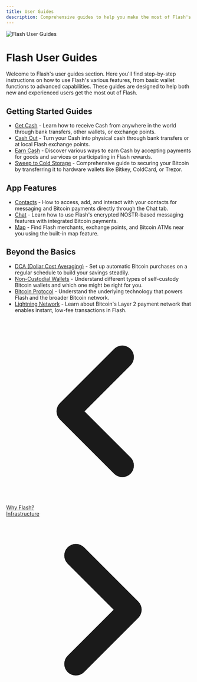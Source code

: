 ```yaml
---
title: User Guides
description: Comprehensive guides to help you make the most of Flash's features and capabilities.
---
```


<div class="text-center mb-12">
  <img src="/images/badges/webp/guides.webp" alt="Flash User Guides" class="mx-auto h-40 mb-4" />
</div>

# Flash User Guides

Welcome to Flash's user guides section. Here you'll find step-by-step instructions on how to use Flash's various features, from basic wallet functions to advanced capabilities. These guides are designed to help both new and experienced users get the most out of Flash.

## Getting Started Guides

- [Get Cash](guides/get-cash) - Learn how to receive Cash from anywhere in the world through bank transfers, other wallets, or exchange points.
- [Cash Out](guides/cash-out) - Turn your Cash into physical cash through bank transfers or at local Flash exchange points.
- [Earn Cash](guides/earn) - Discover various ways to earn Cash by accepting payments for goods and services or participating in Flash rewards.
- [Sweep to Cold Storage](guides/sweep-to-cold-storage) - Comprehensive guide to securing your Bitcoin by transferring it to hardware wallets like Bitkey, ColdCard, or Trezor.

## App Features

- [Contacts](guides/contacts) - How to access, add, and interact with your contacts for messaging and Bitcoin payments directly through the Chat tab.
- [Chat](guides/chat) - Learn how to use Flash's encrypted NOSTR-based messaging features with integrated Bitcoin payments.
- [Map](guides/map) - Find Flash merchants, exchange points, and Bitcoin ATMs near you using the built-in map feature.

## Beyond the Basics

- [DCA (Dollar Cost Averaging)](guides/dca) - Set up automatic Bitcoin purchases on a regular schedule to build your savings steadily.
- [Non-Custodial Wallets](guides/non-custodial-wallets) - Understand different types of self-custody Bitcoin wallets and which one might be right for you.
- [Bitcoin Protocol](bitcoin-protocol) - Understand the underlying technology that powers Flash and the broader Bitcoin network.
- [Lightning Network](lightning-network) - Learn about Bitcoin's Layer 2 payment network that enables instant, low-fee transactions in Flash.

<!-- Navigation links -->
<div class="flex justify-between items-center mt-8 pt-4 border-t border-zinc-200 dark:border-zinc-700">
  <div class="w-1/3 text-left">
    <a href="why-flash" class="inline-flex items-center bg-purple-600 hover:bg-purple-700 text-white rounded-md transition-colors px-4 py-2 text-sm font-medium shadow-sm hover:shadow-md">
      <svg xmlns="http://www.w3.org/2000/svg" class="h-6 w-6 mr-2" fill="none" viewBox="0 0 24 24" stroke="currentColor">
        <path stroke-linecap="round" stroke-linejoin="round" stroke-width="3" d="M15 19l-7-7 7-7" />
      </svg>
      Why Flash?
    </a>
  </div>
  <div class="w-1/3 text-center">
    <!-- Optional center content -->
  </div>
  <div class="w-1/3 text-right">
    <a href="infrastructure" class="inline-flex items-center bg-purple-600 hover:bg-purple-700 text-white rounded-md transition-colors px-4 py-2 text-sm font-medium shadow-sm hover:shadow-md">
      Infrastructure
      <svg xmlns="http://www.w3.org/2000/svg" class="h-6 w-6 ml-2" fill="none" viewBox="0 0 24 24" stroke="currentColor">
        <path stroke-linecap="round" stroke-linejoin="round" stroke-width="3" d="M9 5l7 7-7 7" />
      </svg>
    </a>
  </div>
</div> 